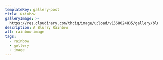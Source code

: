 ```yaml
---
templateKey: gallery-post
title: Rainbow
galleryImage: >-
  https://res.cloudinary.com/thciq/image/upload/v1568024835/gallery/blur-colors-effect-2865899_ly4qa7.jpg
description: A Blurry Rainbow
alt: rainbow image
tags:
  - rainbow
  - gallery
  - image
---
```


